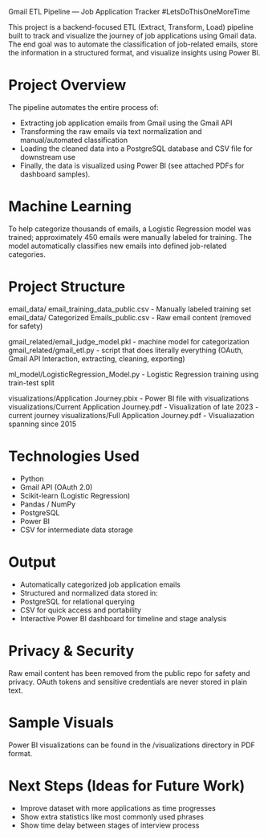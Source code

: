 Gmail ETL Pipeline — Job Application Tracker
#LetsDoThisOneMoreTime

This project is a backend-focused ETL (Extract, Transform, Load) pipeline built to track and visualize the journey of job applications using Gmail data. The end goal was to automate the classification of job-related emails, store the information in a structured format, and visualize insights using Power BI.

Project Overview
==========================
The pipeline automates the entire process of:

- Extracting job application emails from Gmail using the Gmail API
- Transforming the raw emails via text normalization and manual/automated classification
- Loading the cleaned data into a PostgreSQL database and CSV file for downstream use
- Finally, the data is visualized using Power BI (see attached PDFs for dashboard samples).

Machine Learning
==========================
To help categorize thousands of emails, a Logistic Regression model was trained; approximately 450 emails were manually labeled for training. The model automatically classifies new emails into defined job-related categories.

Project Structure
==========================


email_data/ email_training_data_public.csv          - Manually labeled training set
email_data/ Categorized Emails_public.csv           - Raw email content (removed for safety)

gmail_related/email_judge_model.pkl                 - machine model for categorization
gmail_related/gmail_etl.py                          - script that does literally everything (OAuth, Gmail API Interaction, extracting, cleaning, exporting)

ml_model/LogisticRegression_Model.py                - Logistic Regression training using train-test split

visualizations/Application Journey.pbix             - Power BI file with visualizations
visualizations/Current Application Journey.pdf      - Visualization of late 2023 - current journey
visualizations/Full Application Journey.pdf         - Visualiazation spanning since 2015

Technologies Used
==========================
- Python
- Gmail API (OAuth 2.0)
- Scikit-learn (Logistic Regression)
- Pandas / NumPy
- PostgreSQL
- Power BI
- CSV for intermediate data storage


Output
==========================
- Automatically categorized job application emails
- Structured and normalized data stored in:
- PostgreSQL for relational querying
- CSV for quick access and portability
- Interactive Power BI dashboard for timeline and stage analysis


Privacy & Security
==========================
Raw email content has been removed from the public repo for safety and privacy.
OAuth tokens and sensitive credentials are never stored in plain text.

Sample Visuals
==========================
Power BI visualizations can be found in the /visualizations directory in PDF format.

Next Steps (Ideas for Future Work)
==========================
- Improve dataset with more applications as time progresses
- Show extra statistics like most commonly used phrases
- Show time delay between stages of interview process